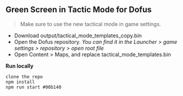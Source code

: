 ## Green Screen in Tactic Mode for Dofus

> Make sure to use the new tactical mode in game settings.

- Download output/tactical_mode_templates_copy.bin
- Open the Dofus repository. _You can find it in the Launcher > game settings > repository > open root file_
- Open Content > Maps, and replace tactical_mode_templates.bin

**Run locally**

    clone the repo
    npm install
    npm run start #00b140

